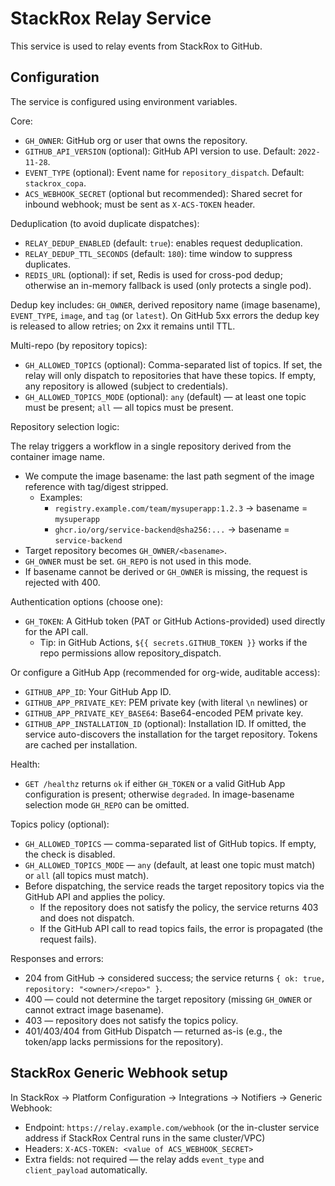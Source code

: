 # StackRox Relay Service

This service is used to relay events from StackRox to GitHub.

## Configuration

The service is configured using environment variables.

Core:

- `GH_OWNER`: GitHub org or user that owns the repository.
- `GITHUB_API_VERSION` (optional): GitHub API version to use. Default: `2022-11-28`.
- `EVENT_TYPE` (optional): Event name for `repository_dispatch`. Default: `stackrox_copa`.
- `ACS_WEBHOOK_SECRET` (optional but recommended): Shared secret for inbound webhook; must be sent as `X-ACS-TOKEN` header.

Deduplication (to avoid duplicate dispatches):

- `RELAY_DEDUP_ENABLED` (default: `true`): enables request deduplication.
- `RELAY_DEDUP_TTL_SECONDS` (default: `180`): time window to suppress duplicates.
- `REDIS_URL` (optional): if set, Redis is used for cross-pod dedup; otherwise an in-memory fallback is used (only protects a single pod).

Dedup key includes: `GH_OWNER`, derived repository name (image basename), `EVENT_TYPE`, `image`, and `tag` (or `latest`).
On GitHub 5xx errors the dedup key is released to allow retries; on 2xx it remains until TTL.

Multi-repo (by repository topics):

- `GH_ALLOWED_TOPICS` (optional): Comma-separated list of topics. If set, the relay will only dispatch to repositories that have these topics. If empty, any repository is allowed (subject to credentials).
- `GH_ALLOWED_TOPICS_MODE` (optional): `any` (default) — at least one topic must be present; `all` — all topics must be present.

Repository selection logic:

The relay triggers a workflow in a single repository derived from the container image name.

- We compute the image basename: the last path segment of the image reference with tag/digest stripped.
  - Examples:
    - `registry.example.com/team/mysuperapp:1.2.3` → basename = `mysuperapp`
    - `ghcr.io/org/service-backend@sha256:...` → basename = `service-backend`
- Target repository becomes `GH_OWNER/<basename>`.
- `GH_OWNER` must be set. `GH_REPO` is not used in this mode.
- If basename cannot be derived or `GH_OWNER` is missing, the request is rejected with 400.

Authentication options (choose one):

- `GH_TOKEN`: A GitHub token (PAT or GitHub Actions-provided) used directly for the API call.
  - Tip: in GitHub Actions, `${{ secrets.GITHUB_TOKEN }}` works if the repo permissions allow repository_dispatch.

Or configure a GitHub App (recommended for org-wide, auditable access):

- `GITHUB_APP_ID`: Your GitHub App ID.
- `GITHUB_APP_PRIVATE_KEY`: PEM private key (with literal `\n` newlines) or
- `GITHUB_APP_PRIVATE_KEY_BASE64`: Base64-encoded PEM private key.
- `GITHUB_APP_INSTALLATION_ID` (optional): Installation ID. If omitted, the service auto-discovers the installation for the target repository. Tokens are cached per installation.

Health:

- `GET /healthz` returns `ok` if either `GH_TOKEN` or a valid GitHub App configuration is present; otherwise `degraded`. In image-basename selection mode `GH_REPO` can be omitted.

Topics policy (optional):

- `GH_ALLOWED_TOPICS` — comma-separated list of GitHub topics. If empty, the check is disabled.
- `GH_ALLOWED_TOPICS_MODE` — `any` (default, at least one topic must match) or `all` (all topics must match).
- Before dispatching, the service reads the target repository topics via the GitHub API and applies the policy.
  - If the repository does not satisfy the policy, the service returns 403 and does not dispatch.
  - If the GitHub API call to read topics fails, the error is propagated (the request fails).

Responses and errors:

- 204 from GitHub → considered success; the service returns `{ ok: true, repository: "<owner>/<repo>" }`.
- 400 — could not determine the target repository (missing `GH_OWNER` or cannot extract image basename).
- 403 — repository does not satisfy the topics policy.
- 401/403/404 from GitHub Dispatch — returned as-is (e.g., the token/app lacks permissions for the repository).

## StackRox Generic Webhook setup

In StackRox → Platform Configuration → Integrations → Notifiers → Generic Webhook:

- Endpoint: `https://relay.example.com/webhook` (or the in-cluster service address if StackRox Central runs in the same cluster/VPC)
- Headers: `X-ACS-TOKEN: <value of ACS_WEBHOOK_SECRET>`
- Extra fields: not required — the relay adds `event_type` and `client_payload` automatically.